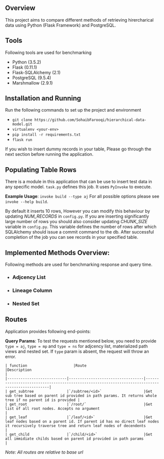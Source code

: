 ## Overview
This project aims to compare different methods of retrieving hirercharical data using Python (Flask Framework) and PostgreSQL. 

## Tools
Following tools are used for benchmarking
 - Python (3.5.2)
 - Flask (0.11.1)
 - Flask-SQLAlchemy (2.1)
 - PostgreSQL (9.5.4)
 - Marshmallow (2.9.1)

## Installation and Running
Run the following commands to set up the project and environment
 
 - `git clone https://github.com/SohaibFarooqi/hierarchical-data-model.git`
 - `virtualenv <your-env>`
 - `pip install -r requirements.txt`
 - `flask run`

If you wish to insert dummy records in your table, Please go through the next section before running the application.

## Populating Table Rows
There is a module in this application that can be use to insert test data in any specific model. `task.py` defines this job. It uses `PyInvoke` to execute. 

**Example Usage**: `invoke build --type aj`
For all possible options please see `invoke --help build`.

By default it inserts 10 rows, However you can modify this behaviour by updating *NUM_RECORDS* in `config.py`. If you are inserting significantly large number of rows you should also consider updating *CHUNK_SIZE* variable in `config.py`. This variable defines the number of rows after which SQLAlchemy should issue a commit command to the db. After successful completion of the job you can see records in your specified table.

## Implemented Methods Overview:
Following methods are used for benchmarking response and query time.
 
 - ### Adjcency List

 - ### Lineage Column

 - ### Nested Set

## Routes
Application provides following end-points:

**Query Params**: To test the requests mentioned below, you need to provide `type = aj`, `type = mp` and `type = ns` for adjcency list, materialized path views and nested set. If `type` param is absent, the request will throw an error.
    
    | function                     |Route                              |Description                                                                                 |
    |---------------------------|----------------------------------|------------------------------------------------------------------------------------------------|
    | get_subtree               |`/subtree/<id>`          	       |Get sub tree based on parent id provided in path params. It returns whole tree if no parent id is provided |
    | get_root                  |`/root/`                          |Get list of all root nodes. Accepts no argument                                                 |
    | get_leaf                  |`/leaf/<id>`          	           |Get leaf nodes based on a parent id. If parent id has no direct leaf nodes it recursively traverse tree and return leaf nodes of decendents      |
    | get_child                 |`/child/<id>`          	       |Get all immidiate childs based on parent id provided in path params                             |

*Note: All routes are relative to base url*

